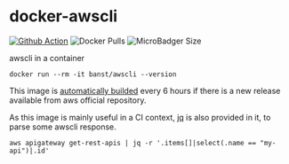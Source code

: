 # docker-awscli

[![Github Action](https://github.com/b4nst/docker-awscli/workflows/deploy/badge.svg)](https://github.com/b4nst/docker-awscli/actions?workflow=deploy)
![Docker Pulls](https://img.shields.io/docker/pulls/banst/awscli.svg?label=pulls&logo=docker&style=flat-square)
![MicroBadger Size](https://img.shields.io/microbadger/image-size/banst/awscli.svg?style=flat-square)

awscli in a container

```shell
docker run --rm -it banst/awscli --version
```

This image is [automatically builded](https://github.com/BastienAr/docker-awscli/actions) every 6 hours if there is a new release available from aws official repository.

As this image is mainly useful in a CI context, [jq](https://stedolan.github.io/jq/) is also provided in it, to parse some awscli response.

```shell
aws apigateway get-rest-apis | jq -r '.items[]|select(.name == "my-api")|.id'
```
